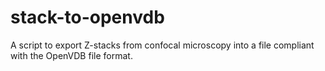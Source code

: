 # stack-to-openvdb
A script to export Z-stacks from confocal microscopy into a file compliant with the OpenVDB file format.
